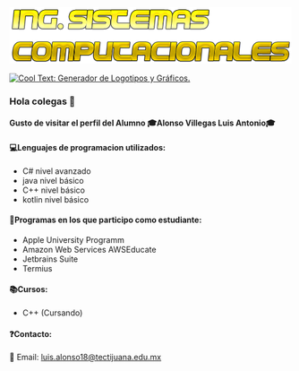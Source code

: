 ![](https://github.com/Luis-Alonso18/Luis-Alonso18/blob/master/Cool%20Text%20-%20Ing%20Sistemas%20Computacionales%20363672177615194.png)

<a href="http://es.cooltext.com" target="_top"><img src="https://cooltext.com/images/ct_pixel.gif" width="80" height="15" alt="Cool Text: Generador de Logotipos y Gráficos." border="0" /></a>

### Hola colegas 👋


#### Gusto de visitar el perfil del Alumno 🎓Alonso Villegas Luis Antonio🎓

#### 💻Lenguajes de programacion utilizados:
- C# nivel avanzado
- java nivel básico
- C++ nivel básico
- kotlin nivel básico

#### 💾Programas en los que participo como estudiante:
- Apple University Programm 
- Amazon Web Services AWSEducate 
- Jetbrains Suite
- Termius

#### 📚Cursos:
- C++ (Cursando)

#### ❓Contacto:
📧 Email: luis.alonso18@tectijuana.edu.mx
